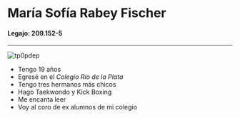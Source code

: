 # María Sofía Rabey Fischer
#### Legajo: 209.152-5
___
![tp0pdep](https://user-images.githubusercontent.com/129192258/230672292-1a50350c-dbe5-4851-8f89-49d7c7b57196.jpg)
- Tengo 19 años
- Egresé en el *Colegio Río de la Plata*
- Tengo tres hermanos más chicos
- Hago Taekwondo y Kick Boxing 
- Me encanta leer
- Voy al coro de ex alumnos de mi colegio
